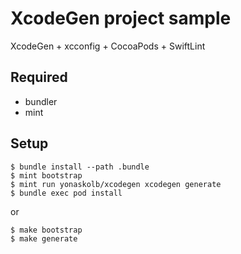 # XcodeGen project sample

XcodeGen + xcconfig + CocoaPods + SwiftLint

## Required

- bundler
- mint

## Setup

```
$ bundle install --path .bundle
$ mint bootstrap
$ mint run yonaskolb/xcodegen xcodegen generate
$ bundle exec pod install
```

or

```
$ make bootstrap
$ make generate
```
